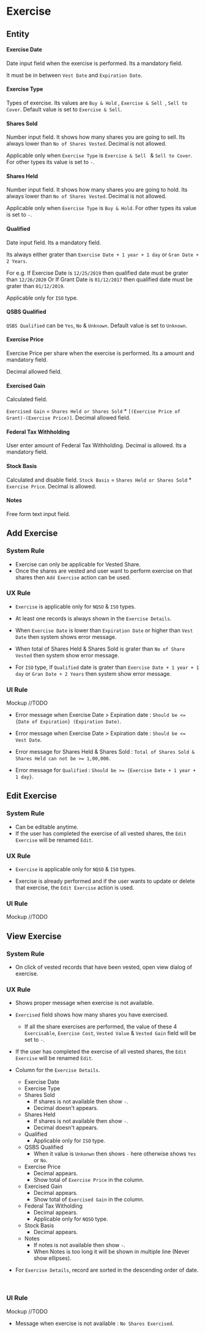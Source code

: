 # Exercise

## Entity

#### Exercise Date

Date input field when the exercise is performed. Its a mandatory field.

It must be in between `Vest Date` and `Expiration Date`.

#### Exercise Type

Types of exercise. Its values are `Buy & Hold` , `Exercise & Sell `, `Sell to Cover`. Default value is set to `Exercise & Sell`.

#### Shares Sold

Number input field. It shows how many shares you are going to sell. Its always lower than `No of Shares Vested`.  Decimal is not allowed.

Applicable only when `Exercise Type` is `Exercise & Sell ` & `Sell to Cover`. For other types its value is set to `-`.

#### Shares Held

Number input field. It shows how many shares you are going to hold. Its always lower than `No of Shares Vested`.  Decimal is not allowed.

Applicable only when `Exercise Type` is `Buy & Hold`. For other types its value is set to `-`.

#### Qualified

Date input field. Its a mandatory field. 

Its always either grater than `Exercise Date + 1 year + 1 day` or `Gran Date + 2 Years`. 

For e.g. If Exercise Date is `12/25/2019` then qualified date must be grater than `12/26/2020` Or If Grant Date is `01/12/2017` then qualified date must be grater than `01/12/2019`.

Applicable only for `ISO` type.

#### QSBS Qualified

`QSBS Qualified` can be  `Yes`, `No` & `Unknown`. Default value is set to `Unknown`.

#### Exercise Price

Exercise Price per share when the exercise is performed. Its a amount and mandatory field.

Decimal allowed field.

#### Exercised Gain

Calculated field.

 `Exercised Gain` = `Shares Held or Shares Sold` * `[(Exercise Price of Grant)-(Exercise Price)]`. Decimal allowed field.

#### Federal Tax Withholding

User enter amount of Federal Tax Withholding. Decimal is allowed. Its a mandatory field.

#### Stock Basis

Calculated and disable field. `Stock Basis` = `Shares Held or Shares Sold` * `Exercise Price`. Decimal is allowed.

#### Notes

Free form text input field.



## Add Exercise

### System Rule

- Exercise can only be applicable for Vested Share.
- Once the shares are vested and user want to perform exercise on that shares then `Add Exercise` action can be used.

### UX Rule

- `Exercise` is applicable only for `NQSO` & `ISO` types.


- At least one records is always shown in the `Exercise Details`.
- When `Exercise Date`  is lower than `Expiration Date` or higher than `Vest Date` then system shows error message.
- When total of Shares Held & Shares Sold is grater than `No of Share Vested` then system show error message.
- For `ISO` type, If `Qualified` date is grater than `Exercise Date + 1 year + 1 day` or `Gran Date + 2 Years` then system show error message. 

### UI Rule

Mockup //TODO

- Error message when Exercise Date > Expiration date : `Should be <= {Date of Expiration} (Expiration Date)`.

- Error message when Exercise Date > Expiration date : `Should be <= Vest Date`.

- Error message for Shares Held & Shares Sold :  `Total of Shares Sold & Shares Held can not be >= 1,00,000`.

- Error message for `Qualified` : `Should be >= {Exercise Date + 1 year + 1 day}`.




## Edit Exercise

### System Rule

- Can be editable anytime.
- If the user has completed the exercise of all vested shares, the `Edit Exercise` will be renamed `Edit`.

### UX Rule

- `Exercise` is applicable only for `NQSO` & `ISO` types.


- Exercise is already performed and if the user wants to update or delete that exercise, the `Edit Exercise` action is used.


### UI Rule

Mockup //TODO




## View Exercise

### System Rule

- On click of vested records that have been vested, open view dialog of exercise.

### UX Rule

- Shows proper message when exercise is not available.

- `Exercised` field shows how many shares you have exercised. 

  - If all the share exercises are performed, the value of these 4 `Exercisable`, `Exercise Cost`, `Vested Value` & `Vested Gain` field will be set to `-`.

- If the user has completed the exercise of all vested shares, the `Edit Exercise` will be renamed `Edit`.

- Column for the `Exercise Details`.

  - Exercise Date
  - Exercise Type
  - Shares Sold
    - If shares is not available then show `-`.
    - Decimal doesn't appears.
  - Shares Held
    - If shares is not available then show `-`.
    - Decimal doesn't appears.
  - Qualified
    - Applicable only for `ISO` type.
  - QSBS Qualified
    - When it value is `Unkonwn` then shows `-` here otherwise shows `Yes` or `No`.
  - Exercise Price
    - Decimal appears. 
    - Show total of `Exercise Price` in the column.
  - Exercised Gain
    - Decimal appears.
    - Show total of `Exercised Gain` in the column.
  - Federal Tax Witholding
    - Decimal appears.
    - Applicable only for `NQSO` type.
  - Stock Basis
    - Decimal appears.
  - Notes
    - If notes is not available then show `-`.
    - When Notes is too long it will be shown in multiple line (Never show ellipses).

- For `Exercise Details`, record are sorted in the descending order of date.

  ​

### UI Rule

Mockup //TODO

- Message when exercise is not available : `No Shares Exercised`.